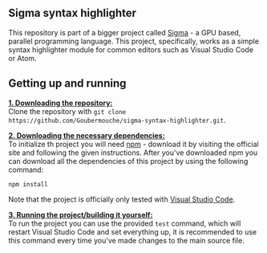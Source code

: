 ## Sigma syntax highlighter
This repository is part of a bigger project called [Sigma](https://github.com/Goubermouche/sigma) - a GPU based, parallel programming language. This project, specifically, works as a simple syntax highlighter module for common editors such as Visual Studio Code or Atom.
## Getting up and running
<ins>**1. Downloading the repository:**</ins>   
Clone the repository with `git clone https://github.com/Goubermouche/sigma-syntax-highlighter.git`.

<ins>**2. Downloading the necessary dependencies:**</ins>    
To initialize th project you will need [npm](https://www.npmjs.com/) - download it by visiting the official site and following the given instructions. After you've downloaded npm you can download all the dependencies of this project by using the following command: 
```
npm install
```
Note that the project is officially only tested with [Visual Studio Code](https://code.visualstudio.com/).

<ins>**3. Running the project/building it yourself:**</ins>   
To run the project you can use the provided `test` command, which will restart Visual Studio Code and set everything up, it is recommended to use this command every time you've made changes to the main source file.
